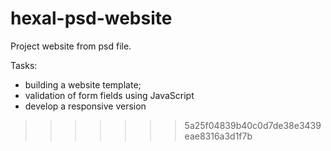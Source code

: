 # hexal-psd-website


Project website from psd file.

Tasks:
- building a website template;
- validation of form fields using JavaScript
- develop a responsive version
>>>>>>> 5a25f04839b40c0d7de38e3439eae8316a3d1f7b
